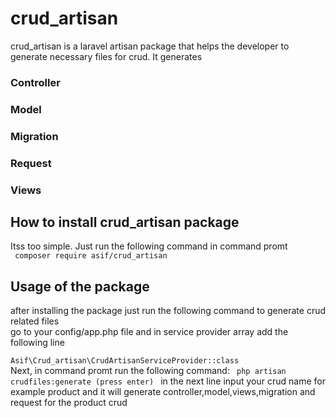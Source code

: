 # crud_artisan
crud_artisan is a laravel artisan package that helps the developer to generate necessary files for crud. It generates 
### Controller
### Model
### Migration
### Request
### Views

## How to install crud_artisan package
Itss too simple. Just run the following command in command promt
<br>
<code>
 composer require asif/crud_artisan
</code>

## Usage of the package
after installing the package just run the following command to generate crud related files
<br>
go to your config/app.php file and in service provider array add the following line
<br>
<code>
 Asif\Crud_artisan\CrudArtisanServiceProvider::class
</code>
<br>
Next, in command promt run the following command:
<code>
 php artisan crudfiles:generate (press enter)
</code>
in the next line input your crud name for example product and it will generate controller,model,views,migration and request for the product crud
